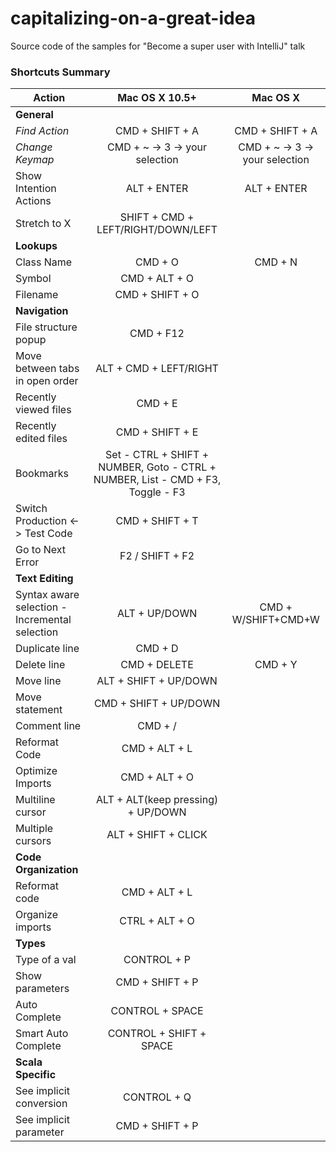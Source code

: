 # capitalizing-on-a-great-idea
Source code of the samples for "Become a super user with IntelliJ" talk

### Shortcuts Summary

| Action | Mac OS X 10.5+ | Mac OS X
|--------|:-----:|:--------:
| **General**
|*Find Action*|CMD + SHIFT + A|CMD + SHIFT + A
|*Change Keymap*|CMD + ~ -> 3 -> your selection|CMD + ~ -> 3 -> your selection
|Show Intention Actions|ALT + ENTER|ALT + ENTER
|Stretch to X|SHIFT + CMD + LEFT/RIGHT/DOWN/LEFT
| **Lookups**
|Class Name|CMD + O|CMD + N
|Symbol|CMD + ALT + O|
|Filename|CMD + SHIFT + O|
| **Navigation**
|File structure popup|CMD + F12
|Move between tabs in open order|ALT + CMD + LEFT/RIGHT
|Recently viewed files|CMD + E
|Recently edited files|CMD + SHIFT + E
|Bookmarks|Set - CTRL + SHIFT + NUMBER, Goto - CTRL + NUMBER, List - CMD + F3, Toggle - F3
|Switch Production <-> Test Code|CMD + SHIFT + T
|Go to Next Error|F2 / SHIFT + F2
| **Text Editing**
|Syntax aware selection - Incremental selection|ALT + UP/DOWN|CMD + W/SHIFT+CMD+W
|Duplicate line|CMD + D
|Delete line|CMD + DELETE|CMD + Y
|Move line|ALT + SHIFT + UP/DOWN
|Move statement|CMD + SHIFT + UP/DOWN
|Comment line|CMD + /
|Reformat Code|CMD + ALT + L
|Optimize Imports|CMD + ALT + O
|Multiline cursor|ALT + ALT(keep pressing) + UP/DOWN
|Multiple cursors|ALT + SHIFT + CLICK
| **Code Organization**
|Reformat code|CMD + ALT + L
|Organize imports|CTRL + ALT + O
| **Types**
|Type of a val|CONTROL + P
|Show parameters|CMD + SHIFT + P
|Auto Complete|CONTROL + SPACE
|Smart Auto Complete|CONTROL + SHIFT + SPACE
| **Scala Specific**
|See implicit conversion|CONTROL + Q
|See implicit parameter|CMD + SHIFT + P
